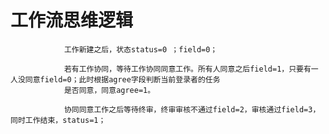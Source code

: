 # 工作流思维逻辑
                工作新建之后，状态status=0 ；field=0；

                若有工作协同，等待工作协同同意工作。所有人同意之后field=1，只要有一人没同意field=0；此时根据agree字段判断当前登录者的任务            
                是否同意，同意agree=1。
                
                协同同意工作之后等待终审，终审审核不通过field=2，审核通过field=3，同时工作结束，status=1；

